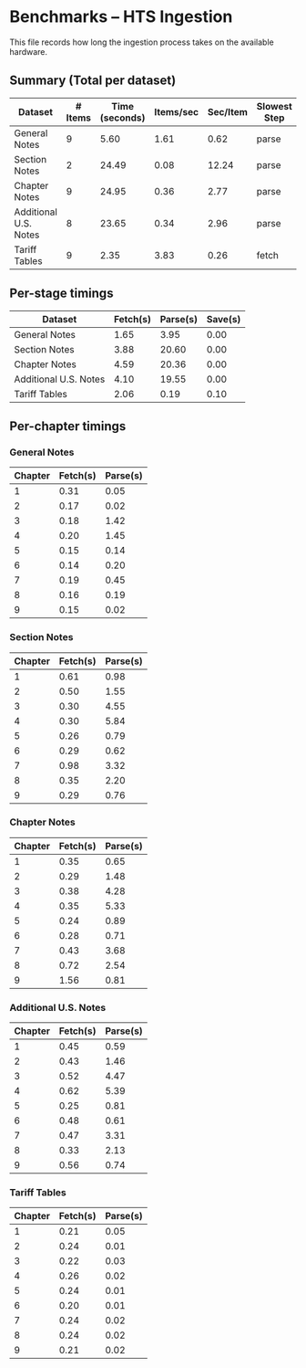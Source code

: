 # Benchmarks – HTS Ingestion

This file records how long the ingestion process takes on the available hardware.

## Summary (Total per dataset)

| Dataset              | # Items | Time (seconds) | Items/sec | Sec/Item | Slowest Step |
|----------------------|---------|----------------|-----------|----------|--------------|
| General Notes        |     9 |       5.60 |      1.61 |      0.62 | parse        |
| Section Notes        |     2 |      24.49 |      0.08 |     12.24 | parse        |
| Chapter Notes        |     9 |      24.95 |      0.36 |      2.77 | parse        |
| Additional U.S. Notes |     8 |      23.65 |      0.34 |      2.96 | parse        |
| Tariff Tables        |     9 |       2.35 |      3.83 |      0.26 | fetch        |

## Per-stage timings

| Dataset              | Fetch(s) | Parse(s) | Save(s) |
|----------------------|----------|----------|---------|
| General Notes        |     1.65 |     3.95 |    0.00 |
| Section Notes        |     3.88 |    20.60 |    0.00 |
| Chapter Notes        |     4.59 |    20.36 |    0.00 |
| Additional U.S. Notes |     4.10 |    19.55 |    0.00 |
| Tariff Tables        |     2.06 |     0.19 |    0.10 |

## Per-chapter timings

### General Notes

| Chapter | Fetch(s) | Parse(s) |
|---------|----------|----------|
|       1 |     0.31 |     0.05 |
|       2 |     0.17 |     0.02 |
|       3 |     0.18 |     1.42 |
|       4 |     0.20 |     1.45 |
|       5 |     0.15 |     0.14 |
|       6 |     0.14 |     0.20 |
|       7 |     0.19 |     0.45 |
|       8 |     0.16 |     0.19 |
|       9 |     0.15 |     0.02 |

### Section Notes

| Chapter | Fetch(s) | Parse(s) |
|---------|----------|----------|
|       1 |     0.61 |     0.98 |
|       2 |     0.50 |     1.55 |
|       3 |     0.30 |     4.55 |
|       4 |     0.30 |     5.84 |
|       5 |     0.26 |     0.79 |
|       6 |     0.29 |     0.62 |
|       7 |     0.98 |     3.32 |
|       8 |     0.35 |     2.20 |
|       9 |     0.29 |     0.76 |

### Chapter Notes

| Chapter | Fetch(s) | Parse(s) |
|---------|----------|----------|
|       1 |     0.35 |     0.65 |
|       2 |     0.29 |     1.48 |
|       3 |     0.38 |     4.28 |
|       4 |     0.35 |     5.33 |
|       5 |     0.24 |     0.89 |
|       6 |     0.28 |     0.71 |
|       7 |     0.43 |     3.68 |
|       8 |     0.72 |     2.54 |
|       9 |     1.56 |     0.81 |

### Additional U.S. Notes

| Chapter | Fetch(s) | Parse(s) |
|---------|----------|----------|
|       1 |     0.45 |     0.59 |
|       2 |     0.43 |     1.46 |
|       3 |     0.52 |     4.47 |
|       4 |     0.62 |     5.39 |
|       5 |     0.25 |     0.81 |
|       6 |     0.48 |     0.61 |
|       7 |     0.47 |     3.31 |
|       8 |     0.33 |     2.13 |
|       9 |     0.56 |     0.74 |

### Tariff Tables

| Chapter | Fetch(s) | Parse(s) |
|---------|----------|----------|
|       1 |     0.21 |     0.05 |
|       2 |     0.24 |     0.01 |
|       3 |     0.22 |     0.03 |
|       4 |     0.26 |     0.02 |
|       5 |     0.24 |     0.01 |
|       6 |     0.20 |     0.01 |
|       7 |     0.24 |     0.02 |
|       8 |     0.24 |     0.02 |
|       9 |     0.21 |     0.02 |

